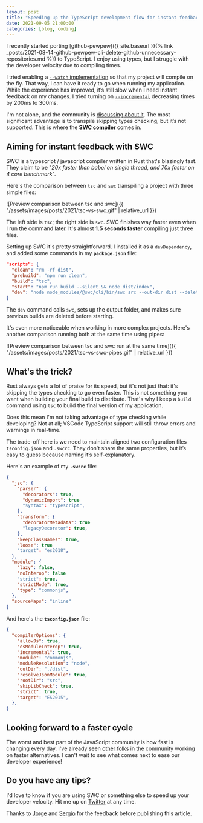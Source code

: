 ```yaml
---
layout: post
title: "Speeding up the TypeScript development flow for instant feedback"
date: 2021-09-05 21:00:00
categories: [blog, coding]
---
```


I recently started porting [github-pewpew]({{ site.baseurl }}{% link _posts/2021-08-14-github-pewpew-cli-delete-github-unnecessary-repositories.md %}) to TypeScript. I enjoy using types, but I struggle with the developer velocity due to compiling times.

I tried enabling a [`--watch` implementation](https://www.typescriptlang.org/docs/handbook/configuring-watch.html) so that my project will compile on the fly. That way, I can have it ready to go when running my application. While the experience has improved, it’s still slow when I need instant feedback on my changes. I tried turning on [`--incremental`](https://www.typescriptlang.org/tsconfig#incremental) decreasing times by 200ms to 300ms.

I'm not alone, and the community is [discussing about it](https://github.com/microsoft/TypeScript/issues/29651). The most significant advantage is to transpile skipping  types checking, but it’s not supported. This is where the [**SWC compiler**](https://swc.rs) comes in.

## Aiming for instant feedback with SWC

SWC is a typescript / javascript compiler written in Rust that's blazingly fast. They claim to be "<i>20x faster than babel on single thread, and 70x faster on 4 core benchmark</i>".

Here's the comparison between `tsc` and `swc` transpiling a project with three simple files:

![Preview comparison between tsc and swc]({{ "/assets/images/posts/2021/tsc-vs-swc.gif" | relative_url }})

The left side is `tsc`; the right side is `swc`. SWC finishes way faster even when I run the command later. It's almost **1.5 seconds faster** compiling just three files.

Setting up SWC it's pretty straightforward. I installed it as a `devDependency`, and added some commands in my **`package.json`** file:

```json
"scripts": {
  "clean": "rm -rf dist",
  "prebuild": "npm run clean",
  "build": "tsc",
  "start": "npm run build --silent && node dist/index",
  "dev": "node node_modules/@swc/cli/bin/swc src --out-dir dist --delete-dir-on-start --quiet && node dist/index"
}
```

The `dev` command calls `swc`, sets up the output folder, and makes sure previous builds are deleted before starting.

It's even more noticeable when working in more complex projects. Here's another comparison running both at the same time using pipes:

![Preview comparison between tsc and swc run at the same time]({{ "/assets/images/posts/2021/tsc-vs-swc-pipes.gif" | relative_url }})


## What's the trick?

Rust always gets a lot of praise for its speed, but it's not just that: it's skipping the types checking to go even faster. This is not something you want when building your final build to distribute. That's why I keep a `build` command using `tsc` to build the final version of my application.

Does this mean I'm not taking advantage of type checking while developing? Not at all; VSCode TypeScript support will still throw errors and warnings in real-time.

The trade-off here is we need to maintain aligned two configuration files `tsconfig.json` and `.swcrc`. They don't share the same properties, but it’s easy to guess because naming it’s self-explanatory.

Here's an example of my **`.swcrc`** file:

```json
{
  "jsc": {
    "parser": {
      "decorators": true,
      "dynamicImport": true
      "syntax": "typescript",
    },
    "transform": {
      "decoratorMetadata": true
      "legacyDecorator": true,
    },
    "keepClassNames": true,
    "loose": true
    "target": "es2018",
  },
  "module": {
    "lazy": false,
    "noInterop": false
    "strict": true,
    "strictMode": true,
    "type": "commonjs",
  },
  "sourceMaps": "inline"
}
```

And here's the **`tsconfig.json`** file:
```json
{
  "compilerOptions": {
    "allowJs": true,
    "esModuleInterop": true,
    "incremental": true,
    "module": "commonjs",
    "moduleResolution": "node",
    "outDir": "./dist",
    "resolveJsonModule": true,
    "rootDir": "src",
    "skipLibCheck": true,
    "strict": true,
    "target": "ES2015",
  },
}
```

## Looking forward to a faster cycle

The worst and best part of the JavaScript community is how fast is changing every day. I've already seen [other folks](https://twitter.com/jarredsumner/status/1390084458724741121?lang=en) in the community working on faster alternatives. I can't wait to see what comes next to ease our developer experience!

## Do you have any tips?

I'd love to know if you are using SWC or something else to speed up your developer velocity. Hit me up on [Twitter](https://twitter.com/adrianmg) at any time.

Thanks to [Jorge](https://twitter.com/tylosan) and [Sergio](https://twitter.com/sergiou87) for the feedback before publishing this article.
